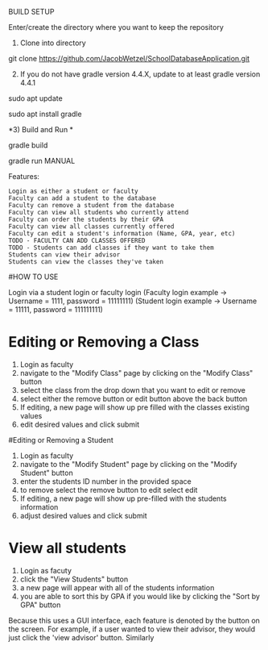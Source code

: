 BUILD SETUP

Enter/create the directory where you want to keep the repository

1) Clone into directory

git clone https://github.com/JacobWetzel/SchoolDatabaseApplication.git

2) If you do not have gradle version 4.4.X, update to at least gradle version 4.4.1

sudo apt update 

sudo apt install gradle

*3) Build and Run *

gradle build

gradle run
MANUAL

Features:

    Login as either a student or faculty
    Faculty can add a student to the database
    Faculty can remove a student from the database
    Faculty can view all students who currently attend
    Faculty can order the students by their GPA
    Faculty can view all classes currently offered
    Faculty can edit a student's information (Name, GPA, year, etc)
    TODO - FACULTY CAN ADD CLASSES OFFERED
    TODO - Students can add classes if they want to take them
    Students can view their advisor
    Students can view the classes they've taken

#HOW TO USE

Login via a student login or faculty login (Faculty login example -> Username = 1111, password = 11111111) (Student login example -> Username = 11111, password = 111111111)

# Editing or Removing a Class
1) Login as faculty
2) navigate to the "Modify Class" page by clicking on the "Modify Class" button
3) select the class from the drop down that you want to edit or remove
4) select either the remove button or edit button above the back button
5) If editing, a new page will show up pre filled with the classes existing values
6) edit desired values and click submit

#Editing or Removing a Student
1) Login as faculty
2) navigate to the "Modify Student" page by clicking on the "Modify Student" button
3) enter the students ID number in the provided space
4) to remove select the remove button to edit select edit
5) If editing, a new page will show up pre-filled with the students information
6) adjust desired values and click submit

# View all students
1) Login as facuty
2) click the "View Students" button
3) a new page will appear with all of the students information
4) you are able to sort this by GPA if you would like by clicking the "Sort by GPA" button

Because this uses a GUI interface, each feature is denoted by the button on the screen. For example, if a user wanted to view their advisor, they would just click the 'view advisor' button. Similarly
